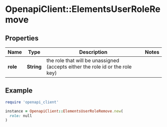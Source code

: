 # OpenapiClient::ElementsUserRoleRemove

## Properties

| Name | Type | Description | Notes |
| ---- | ---- | ----------- | ----- |
| **role** | **String** | the role that will be unassigned (accepts either the role id or the role key) |  |

## Example

```ruby
require 'openapi_client'

instance = OpenapiClient::ElementsUserRoleRemove.new(
  role: null
)
```

